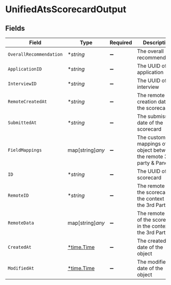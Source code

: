# UnifiedAtsScorecardOutput


## Fields

| Field                                                                         | Type                                                                          | Required                                                                      | Description                                                                   |
| ----------------------------------------------------------------------------- | ----------------------------------------------------------------------------- | ----------------------------------------------------------------------------- | ----------------------------------------------------------------------------- |
| `OverallRecommendation`                                                       | **string*                                                                     | :heavy_minus_sign:                                                            | The overall recommendation                                                    |
| `ApplicationID`                                                               | **string*                                                                     | :heavy_minus_sign:                                                            | The UUID of the application                                                   |
| `InterviewID`                                                                 | **string*                                                                     | :heavy_minus_sign:                                                            | The UUID of the interview                                                     |
| `RemoteCreatedAt`                                                             | **string*                                                                     | :heavy_minus_sign:                                                            | The remote creation date of the scorecard                                     |
| `SubmittedAt`                                                                 | **string*                                                                     | :heavy_minus_sign:                                                            | The submission date of the scorecard                                          |
| `FieldMappings`                                                               | map[string]*any*                                                              | :heavy_minus_sign:                                                            | The custom field mappings of the object between the remote 3rd party & Panora |
| `ID`                                                                          | **string*                                                                     | :heavy_minus_sign:                                                            | The UUID of the scorecard                                                     |
| `RemoteID`                                                                    | **string*                                                                     | :heavy_minus_sign:                                                            | The remote ID of the scorecard in the context of the 3rd Party                |
| `RemoteData`                                                                  | map[string]*any*                                                              | :heavy_minus_sign:                                                            | The remote data of the scorecard in the context of the 3rd Party              |
| `CreatedAt`                                                                   | [*time.Time](https://pkg.go.dev/time#Time)                                    | :heavy_minus_sign:                                                            | The created date of the object                                                |
| `ModifiedAt`                                                                  | [*time.Time](https://pkg.go.dev/time#Time)                                    | :heavy_minus_sign:                                                            | The modified date of the object                                               |